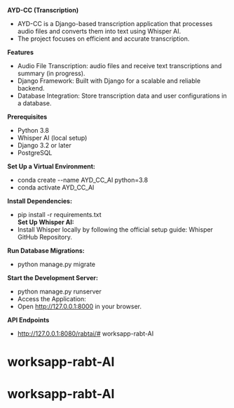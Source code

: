 **AYD-CC (Transcription)**
- AYD-CC is a Django-based transcription application that processes audio files and converts them into text using Whisper AI.
- The project focuses on efficient and accurate transcription.

**Features**
- Audio File Transcription: audio files and receive text transcriptions and summary (in progress).
- Django Framework: Built with Django for a scalable and reliable backend.
- Database Integration: Store transcription data and user configurations in a database.

**Prerequisites**
- Python 3.8
- Whisper AI (local setup)
- Django 3.2 or later
- PostgreSQL

**Set Up a Virtual Environment:**
- conda create --name AYD_CC_AI python=3.8
- conda activate AYD_CC_AI

**Install Dependencies:**
- pip install -r requirements.txt  
**Set Up Whisper AI:**
- Install Whisper locally by following the official setup guide: Whisper GitHub Repository.

<!-- Configure Environment Variables:
Create a .env file in the project root and add necessary variables: -->

<!-- plaintext
Copy code
DATABASE_URL=your_database_url  
SECRET_KEY=your_django_secret_key   -->
**Run Database Migrations:**
- python manage.py migrate  

**Start the Development Server:**
- python manage.py runserver  
- Access the Application:
- Open http://127.0.0.1:8000 in your browser.


**API Endpoints**
- http://127.0.0.1:8080/rabtai/# worksapp-rabt-AI
# worksapp-rabt-AI
# worksapp-rabt-AI
